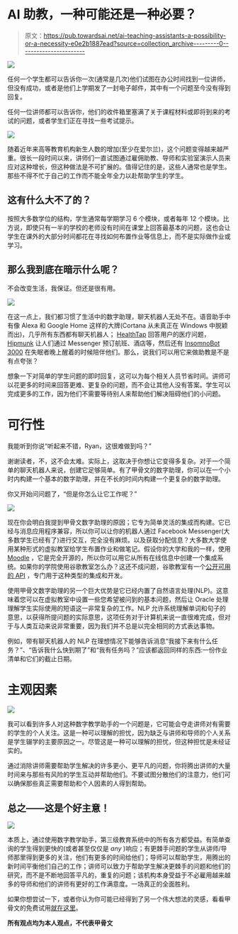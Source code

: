 # AI 助教，一种可能还是一种必要？

> 原文：<https://pub.towardsai.net/ai-teaching-assistants-a-possibility-or-a-necessity-e0e2b1887ead?source=collection_archive---------0----------------------->

![](img/21a715f293af06d281703742ce9091c6.png)

任何一个学生都可以告诉你一次(通常是几次)他们试图在办公时间找到一位讲师，但没有成功，或者是他们上学期发了一封电子邮件，其中有一个问题至今没有得到回复。

任何一位讲师都可以告诉你，他们的收件箱里塞满了关于课程材料或即将到来的考试的问题，或者学生们正在寻找一些考试提示。

![](img/6884a22e57840201452327ff96d5988d.png)

随着近年来高等教育机构新生人数的增加(至少在爱尔兰)，这个问题变得越来越严重。很长一段时间以来，讲师们一直试图通过雇佣助教、导师和实验室演示人员来应对这种增长，但这种做法是不可扩展的。值得记住的是，这些人通常也是学生。那些不得不忙于自己的工作而不能全年全力以赴帮助学生的学生。

## 这有什么大不了的？

按照大多数学位的结构，学生通常每学期学习 6 个模块，或者每年 12 个模块。比方说，即使只有一半的学校的老师没有时间在课堂上回答最基本的问题，这也会让学生在课外的大部分时间都花在寻找如何布置作业等信息上，而不是实际做作业或学习。

## 那么我到底在暗示什么呢？

不会改变生活，我保证。但还是很有用。

![](img/bcd88ca6d46cf932bf89dbf43e580f53.png)

在这一点上，我们都习惯了生活中的数字助理，聊天机器人无处不在。语音助手中有像 Alexa 和 Google Home 这样的大牌(Cortana 从未真正在 Windows 中脱颖而出)，几乎所有东西都有聊天机器人； [HealthTap](https://play.google.com/store/apps/details?id=com.healthtap.userhtexpress&hl=en) 回答用户的医疗问题， [Hipmunk](https://www.hipmunk.com/) 让人们通过 Messenger 预订航班、酒店等，然后还有 [InsomnoBot 3000](http://insomnobot3000.com/) 在失眠者晚上醒着的时候陪伴他们。那么，说我们可以用它来做助教是不是有点夸张？

想象一下对简单的学生问题的即时回复，这可以为每个相关人员节省时间。讲师可以花更多的时间来回答更难、更复杂的问题，而不会让其他人没有答案。学生可以完成更多的工作，因为他们不需要等待别人来帮助他们解决阻碍他们的小问题。

# 可行性

我能听到你说“听起来不错，Ryan，这很难做到吗？”

谢谢读者，不，这不会太难。实际上，这取决于你想让它变得多复杂。对于一个简单的聊天机器人来说，创建它足够简单。有了甲骨文的数字助理，你可以在一个小时内构建一个基本的数字助理，并在不长的时间内构建一个更复杂的数字助理。

你又开始问问题了，“但是你怎么让它工作呢？”

![](img/f08bde707f48934e2f247cf123a8b201.png)

现在你会明白我提到甲骨文数字助理的原因；它专为简单灵活的集成而构建。它已经与消息应用程序兼容，所以你可以让你的机器人通过 Facebook Messenger(大多数学生已经有了)进行交互，完全没有麻烦。以及获取分配信息？大多数大学使用某种形式的虚拟教室给学生布置作业和做笔记。假设你的大学和我的一样，使用 [Moodle](http://bit.ly/moodleLink) ，它是完全开源的，所以你可以用它从所有在线信息中创建一个集成系统。如果你的学院使用谷歌教室怎么办？这还不成问题，谷歌教室有一个[公开可用的 API](http://bit.ly/classroomAPI) ，专门用于这种类型的集成和开发。

使用甲骨文数字助理的另一个巨大优势是它已经内置了自然语言处理(NLP)。这意味着您可以在虚拟教室中设置一些您希望被问到的基本问题，然后让 Oracle 处理理解学生实际使用的短语这一非常复杂的工作。NLP 允许系统理解单词和句子的意思，以获得所提问题的实际意思，这项任务对于计算机来说一直很难完成，但对于与人类互动来说非常重要，因为我们并不总是以完全相同的方式表达事物。

例如，带有聊天机器人的 NLP 在理想情况下能够告诉消息“我接下来有什么任务？”、“告诉我什么快到期了”和“我有任务吗？”应该都返回同样的东西:一份作业清单和它们的截止日期。

# 主观因素

![](img/8550d50b7719c4398c7c845255df19d2.png)

我可以看到许多人对这种数字教学助手的一个问题是，它可能会夺走讲师对有需要的学生的个人关注。这是一种可以理解的担忧，因为缺乏与讲师和导师的个人关系是学生辍学的主要原因之一。尽管这是一种可以理解的担忧，但这种担忧是未经证实的。

通过消除讲师需要帮助学生解决的许多更小、更平凡的问题，你将腾出讲师的大量时间来与那些有风险的学生互动并帮助他们。不要试图分散他们的注意力，他们可以确保那些真正需要帮助和个人因素的人得到帮助。

## 总之——这是个好主意！

![](img/a386499dad83ee1293f8b8ab6a5e17e1.png)

本质上，通过使用数字教学助手，第三级教育系统中的所有各方都受益。有简单查询的学生得到更快的(或者甚至仅仅是 *any* )响应；有更棘手问题的学生从讲师/导师那里得到更多的关注，他们有更多的时间给他们；导师可以帮助学生，用腾出的新时间平衡他们自己的工作；讲师可以致力于帮助学生解决更棘手的问题和他们的研究，而不是不断地回答平凡的，重复的问题；该机构本身受益于不必雇用越来越多的导师和他们的讲师有更好的工作满意度。一场真正的全面胜利。

如果你想尝试一下，或者你认为你可能已经得到了另一个伟大想法的灵感，看看甲骨文的免费试用[就在这里](https://bit.ly/OCI_Trial)。

**所有观点均为本人观点，不代表甲骨文**